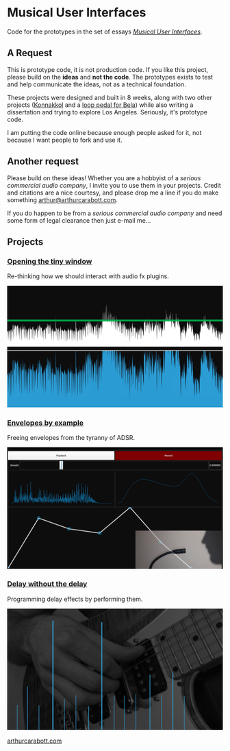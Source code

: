 # Musical User Interfaces

Code for the prototypes in the set of essays [*Musical User Interfaces*](http://arthurcarabott.com/mui/).

## A Request

This is prototype code, it is not production code. If you like this project, please build on the **ideas** and **not the code**. The prototypes exists to test and help communicate the ideas, not as a technical foundation.

These projects were designed and built in 8 weeks, along with two other projects ([Konnakkol](http://arthurcarabott.com/konnakkol/) and a [loop pedal for Bela](https://github.com/acarabott/bela-looper/)) while also writing a dissertation and trying to explore Los Angeles. Seriously, it's prototype code.

I am putting the code online because enough people asked for it, not because I want people to fork and use it.

## Another request

Please build on these ideas! Whether you are a hobbyist of a *serious commercial audio company*, I invite you to use them in your projects. Credit and citations are a nice courtesy, and please drop me a line if you do make something [arthur@arthurcarabott.com](mailto:arthur@arthurcarabott.com).

If you do happen to be from a *serious commercial audio company* and need some form of legal clearance then just e-mail me...

## Projects

<h3><a href="http://arthurcarabott.com/mui-dynamic-range">Opening the tiny window</a></h3>

Re-thinking how we should interact with audio fx plugins.

[![Opening the tiny window](img/dynamic-range.jpg)](http://arthurcarabott.com/mui-dynamic-range)

<h3><a href="http://arthurcarabott.com/mui-envelope">Envelopes by example</a></h3>

Freeing envelopes from the tyranny of ADSR.

[![Envelopes by example](img/envelope.jpg)](http://arthurcarabott.com/mui-envelope)

<h3><a href="http://arthurcarabott.com/mui-delay">Delay without the delay</a></h3>

Programming delay effects by performing them.

[![Delay](img/delay.jpg)](http://arthurcarabott.com/mui-delay)

[arthurcarabott.com](http://arthurcarabott.com)
